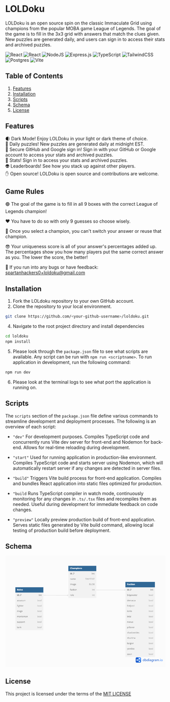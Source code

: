 # LOLDoku

LOLDoku is an open source spin on the classic Immaculate Grid using champions from the popular MOBA game League of Legends. The goal of the game is to fill in the 3x3 grid with answers that match the clues given. New puzzles are generated daily, and users can sign in to access their stats and archived puzzles.

![React](https://img.shields.io/badge/react-%2320232a.svg?style=for-the-badge&logo=react&logoColor=%2361DAFB)
![React](https://img.shields.io/badge/react%20zustand-%2320232a.svg?style=for-the-badge&logo=react&logoColor=%2361DAFB)
![NodeJS](https://img.shields.io/badge/node.js-6DA55F?style=for-the-badge&logo=node.js&logoColor=white)
![Express.js](https://img.shields.io/badge/express.js-%23404d59.svg?style=for-the-badge&logo=express&logoColor=%2361DAFB)
![TypeScript](https://img.shields.io/badge/typescript-%23007ACC.svg?style=for-the-badge&logo=typescript&logoColor=white)
![TailwindCSS](https://img.shields.io/badge/tailwindcss-%2338B2AC.svg?style=for-the-badge&logo=tailwind-css&logoColor=white)
![Postgres](https://img.shields.io/badge/postgres-%23316192.svg?style=for-the-badge&logo=postgresql&logoColor=white)
![Vite](https://img.shields.io/badge/vite-%23646CFF.svg?style=for-the-badge&logo=vite&logoColor=white)

## Table of Contents

1. [Features](#features)
2. [Installation](#installation)
3. [Scripts](#scripts)
4. [Schema](#schema)
5. [License](#license)

## Features

🌒 Dark Mode! Enjoy LOLDoku in your light or dark theme of choice.  
📆 Daily puzzles! New puzzles are generated daily at midnight EST.  
🔑 Secure GitHub and Google sign in! Sign in with your GitHub or Google account to access your stats and archived puzzles.  
📐 Stats! Sign in to access your stats and archived puzzles.  
👽 Leaderboards! See how you stack up against other players.  
✋ Open source! LOLDoku is open source and contributions are welcome.

## Game Rules

🟢 The goal of the game is to fill in all 9 boxes with the correct League of Legends champion!

❤️ You have to do so with only 9 guesses so choose wisely.

👀 Once you select a champion, you can't switch your answer or reuse that champion.

😎 Your uniqueness score is all of your answer's percentages added up. The percentages show you how many players put the same correct answer as you. The lower the score, the better!

🦟 If you run into any bugs or have feedback: [spartanhackers0+loldoku@gmail.com](mailto:spartanhackers0+loldoku@gmail.com)

## Installation

1. Fork the LOLdoku repository to your own GitHub account.
2. Clone the repository to your local environment.

```bash
git clone https://github.com/<your-github-username>/loldoku.git
```

4. Navigate to the root project directory and install dependencies

```bash
cd loldoku
npm install
```

5. Please look through the `package.json` file to see what scripts are available. Any script can be run with `npm run <scriptname>`. To run application in development, run the following command:

```bash
npm run dev
```

6. Please look at the terminal logs to see what port the application is running on.

## Scripts

The `scripts` section of the `package.json` file define various commands to streamline development and deployment processes. The following is an overview of each script:

- `"dev"`
  For development purposes. Compiles TypeScript code and concurrently runs Vite dev server for front-end and Nodemon for back-end. Allows for real-time reloading during development.

- `"start"`
  Used for running application in production-like environment. Compiles TypeScript code and starts server using Nodemon, which will automatically restart server if any changes are detected in server files.

- `"build"`
  Triggers Vite build process for front-end application. Compiles and bundles React application into static files optimized for production.

- `"build`
  Runs TypeScript compiler in watch mode, continuously monitoring for any changes in `.ts/.tsx` files and recompiles them as needed. Useful during development for immediate feedback on code changes.

- `"preview"`
  Locally preview production build of front-end application. Serves static files generated by Vite build command, allowing local testing of production build before deployment.

## Schema

![schema](./schema.png)

## License

This project is licensed under the terms of the [MIT LICENSE](./LICENSE)
